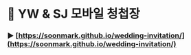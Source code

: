 # 🎉 YW & SJ 모바일 청첩장

### ▶ [https://soonmark.github.io/wedding-invitation/](https://soonmark.github.io/wedding-invitation/)
